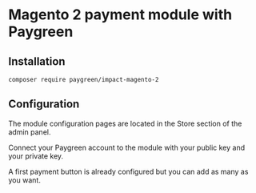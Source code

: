 # Magento 2 payment module with Paygreen

## Installation

```
composer require paygreen/impact-magento-2
```

## Configuration

The module configuration pages are located in the Store section of the admin panel.

Connect your Paygreen account to the module with your public key and your private key.

A first payment button is already configured but you can add as many as you want.
